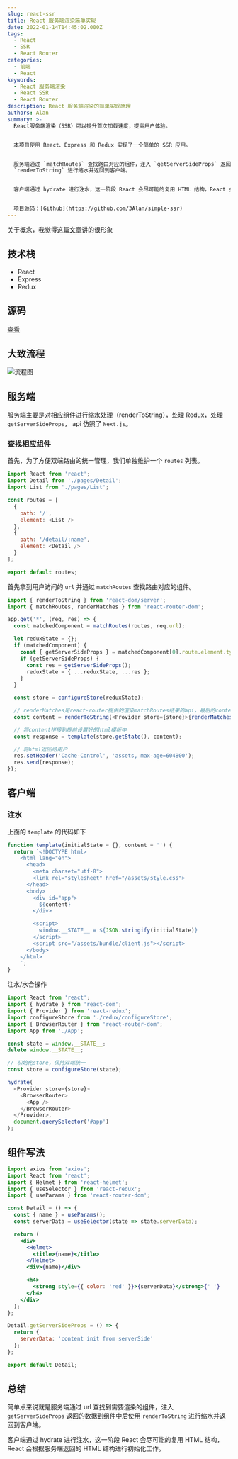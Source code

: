 ```yaml
---
slug: react-ssr
title: React 服务端渲染简单实现
date: 2022-01-14T14:45:02.000Z
tags:
  - React
  - SSR
  - React Router
categories:
  - 前端
  - React
keywords:
  - React 服务端渲染
  - React SSR
  - React Router
description: React 服务端渲染的简单实现原理
authors: Alan
summary: >-
  React服务端渲染（SSR）可以提升首次加载速度，提高用户体验。


  本项目使用 React、Express 和 Redux 实现了一个简单的 SSR 应用。


  服务端通过 `matchRoutes` 查找路由对应的组件，注入 `getServerSideProps` 返回的数据到组件中后使用
  `renderToString` 进行缩水并返回到客户端。


  客户端通过 hydrate 进行注水，这一阶段 React 会尽可能的复用 HTML 结构，React 会根据服务端返回的 HTML 结构进行初始化工作。


  项目源码：[Github](https://github.com/3Alan/simple-ssr)
---
```


关于概念，我觉得这篇[文章](https://segmentfault.com/a/1190000038336185)讲的很形象

<!--truncate-->

## 技术栈

- React
- Express
- Redux

## 源码

[查看](https://github.com/3Alan/simple-ssr)

## 大致流程

![流程图](https://raw.githubusercontent.com/3Alan/images/master/img/20220114232321.png)

## 服务端

服务端主要是对相应组件进行缩水处理（renderToString），处理 Redux，处理`getServerSideProps`， api 仿照了 `Next.js`。

### 查找相应组件

首先，为了方便双端路由的统一管理，我们单独维护一个 `routes` 列表。

```js
import React from 'react';
import Detail from './pages/Detail';
import List from './pages/List';

const routes = [
  {
    path: '/',
    element: <List />
  },
  {
    path: '/detail/:name',
    element: <Detail />
  }
];

export default routes;
```

首先拿到用户访问的 `url` 并通过 `matchRoutes` 查找路由对应的组件。

```js
import { renderToString } from 'react-dom/server';
import { matchRoutes, renderMatches } from 'react-router-dom';

app.get('*', (req, res) => {
  const matchedComponent = matchRoutes(routes, req.url);

  let reduxState = {};
  if (matchedComponent) {
    const { getServerSideProps } = matchedComponent[0].route.element.type;
    if (getServerSideProps) {
      const res = getServerSideProps();
      reduxState = { ...reduxState, ...res };
    }
  }

  const store = configureStore(reduxState);

  // renderMatches是react-router提供的渲染matchRoutes结果的api，最后的content为注入了redux数据的组件，缩水/脱水过程
  const content = renderToString(<Provider store={store}>{renderMatches(matches)}</Provider>);

  // 将content拼接到提前设置好的html模板中
  const response = template(store.getState(), content);

  // 将html返回给用户
  res.setHeader('Cache-Control', 'assets, max-age=604800');
  res.send(response);
});
```

## 客户端

### 注水

上面的 `template` 的代码如下

```js
function template(initialState = {}, content = '') {
  return `<!DOCTYPE html>
    <html lang="en">
      <head>
        <meta charset="utf-8">
        <link rel="stylesheet" href="/assets/style.css">
      </head>
      <body>
        <div id="app">
          ${content}
        </div>

        <script>
          window.__STATE__ = ${JSON.stringify(initialState)}
        </script>
        <script src="/assets/bundle/client.js"></script>
      </body>
    </html>
    `;
}
```

注水/水合操作

```js
import React from 'react';
import { hydrate } from 'react-dom';
import { Provider } from 'react-redux';
import configureStore from './redux/configureStore';
import { BrowserRouter } from 'react-router-dom';
import App from './App';

const state = window.__STATE__;
delete window.__STATE__;

// 初始化store，保持双端统一
const store = configureStore(state);

hydrate(
  <Provider store={store}>
    <BrowserRouter>
      <App />
    </BrowserRouter>
  </Provider>,
  document.querySelector('#app')
);
```

## 组件写法

```jsx
import axios from 'axios';
import React from 'react';
import { Helmet } from 'react-helmet';
import { useSelector } from 'react-redux';
import { useParams } from 'react-router-dom';

const Detail = () => {
  const { name } = useParams();
  const serverData = useSelector(state => state.serverData);

  return (
    <div>
      <Helmet>
        <title>{name}</title>
      </Helmet>
      <div>{name}</div>

      <h4>
        <strong style={{ color: 'red' }}>{serverData}</strong>{' '}
      </h4>
    </div>
  );
};

Detail.getServerSideProps = () => {
  return {
    serverData: 'content init from serverSide'
  };
};

export default Detail;
```

## 总结

简单点来说就是服务端通过 url 查找到需要渲染的组件，注入 `getServerSideProps` 返回的数据到组件中后使用 `renderToString` 进行缩水并返回到客户端。

客户端通过 hydrate 进行注水，这一阶段 React 会尽可能的复用 HTML 结构，React 会根据服务端返回的 HTML 结构进行初始化工作。
